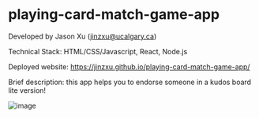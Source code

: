 # playing-card-match-game-app
Developed by Jason Xu (jinzxu@ucalgary.ca)

Technical Stack: HTML/CSS/Javascript, React, Node.js

Deployed website: https://jinzxu.github.io/playing-card-match-game-app/

Brief description: this app helps you to endorse someone in a kudos board lite version!

![image](https://user-images.githubusercontent.com/104885642/172725592-9ad5c0fa-9ff8-461c-a5a6-d0c82a6b688f.png)
